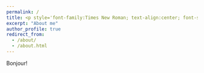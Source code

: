 ```yaml
---
permalink: /
title: <p style='font-family:Times New Roman; text-align:center; font-style:italic; color:seagreen;'>Bring your Science to the World</p>
excerpt: "About me"
author_profile: true
redirect_from: 
  - /about/
  - /about.html
---
```

Bonjour!


